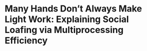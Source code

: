 # Many Hands Don’t Always Make Light Work: Explaining Social Loafing via Multiprocessing Efficiency
